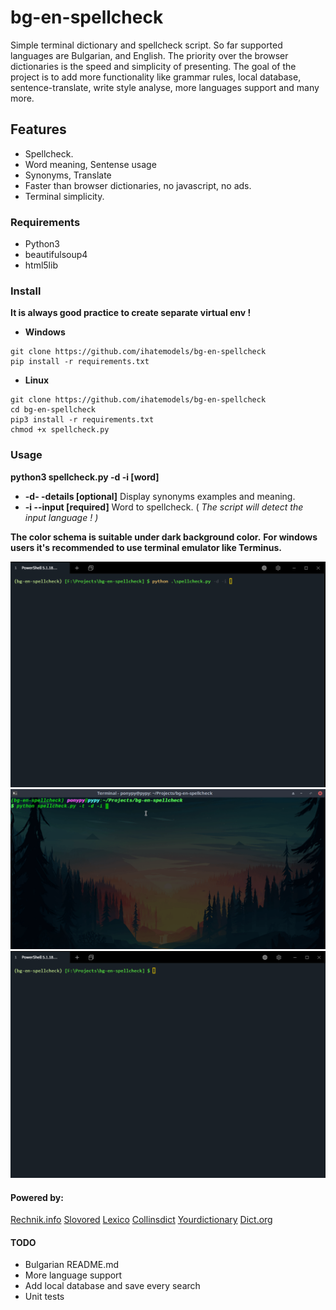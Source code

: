 # bg-en-spellcheck

Simple terminal dictionary and spellcheck script. So far supported languages are Bulgarian, and English. Тhe priority over the browser dictionaries is the speed and simplicity of presenting. The goal of the project is to add more functionality like grammar rules, local database, sentence-translate, write style analysе, more languages support and many more.

## Features

- Spellcheck.
- Word meaning, Sentense usage
- Synonyms, Translate 
- Faster than browser dictionaries, no javascript, no ads. 
- Terminal simplicity.

### Requirements

- Python3
- beautifulsoup4
- html5lib

### Install

**It is always good practice to create separate virtual env !** 

- **Windows**

```
git clone https://github.com/ihatemodels/bg-en-spellcheck
pip install -r requirements.txt 
```

- **Linux**

```
git clone https://github.com/ihatemodels/bg-en-spellcheck
cd bg-en-spellcheck
pip3 install -r requirements.txt 
chmod +x spellcheck.py  
```

### Usage

**python3 spellcheck.py -d -i [word]**

- **-d- -details [optional]** Display synonyms examples and meaning. 
- **-i --input [required]** Word to spellcheck. ( *The script will detect the input language ! )*

**The color schema is suitable under dark background color.**
**For windows users it's recommended to use terminal emulator like Terminus.**

<div>
<img src="/img/gif-en.gif"
 alt="en-spellcheck"
 />
</div>

<div>
<img src="/img/bg-full.gif"
 alt="bg-spellcheck"
 />
</div>

<div>
<img src="/img/mixed.gif"
 alt="mixed"
 />
</div>

#### Powered by:

[Rechnik.info](http://rechnik.info)
[Slovored](https://slovored.com/)
[Lexico](https://www.lexico.com) 
[Collinsdict](https://www.collinsdictionary.com)
[Yourdictionary](https://sentence.yourdictionary.com)
[Dict.org](http://www.dict.org)

#### TODO

- Bulgarian README.md
- More language support
- Add local database and save every search
- Unit tests
